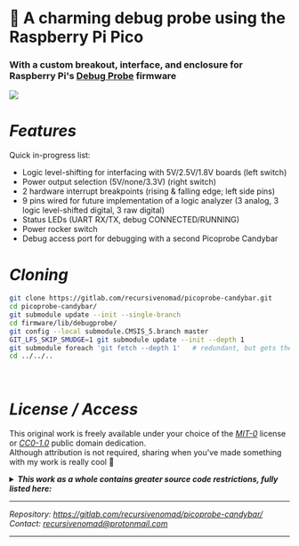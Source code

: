 🍫 **A charming debug probe using the Raspberry Pi Pico**
=========================================================

### With a custom breakout, interface, and enclosure for Raspberry Pi's [Debug Probe][URL-Debug-Probe] firmware


[![](../../../gitlab-redirect/raw/main/redirect.png)][URL-Repository]






***Features***
==============

Quick in-progress list:
- Logic level-shifting for interfacing with 5V/2.5V/1.8V boards (left switch)
- Power output selection (5V/none/3.3V) (right switch)
- 2 hardware interrupt breakpoints (rising & falling edge; left side pins)
- 9 pins wired for future implementation of a logic analyzer (3 analog, 3 logic level-shifted digital, 3 raw digital)
- Status LEDs (UART RX/TX, debug CONNECTED/RUNNING)
- Power rocker switch
- Debug access port for debugging with a second Picoprobe Candybar






***Cloning***
=============

```bash
git clone https://gitlab.com/recursivenomad/picoprobe-candybar.git
cd picoprobe-candybar/
git submodule update --init --single-branch
cd firmware/lib/debugprobe/
git config --local submodule.CMSIS_5.branch master
GIT_LFS_SKIP_SMUDGE=1 git submodule update --init --depth 1
git submodule foreach 'git fetch --depth 1'   # redundant, but gets the checked-out tag
cd ../../..
```

&nbsp;






***License / Access***
======================

This original work is freely available under your choice of the [*MIT-0*](./LICENSE.txt) license or [*CC0-1.0*][URL-CC0] public domain dedication.  
Although attribution is not required, sharing when you've made something with my work is really cool 💖

<details> <summary> <b><i>This work as a whole contains greater source code restrictions, fully listed here:</i></b> </summary>

  > Importing the [Debug Probe](https://github.com/raspberrypi/debugprobe/tree/debugprobe-v2.0.1/) submodule from Raspberry Pi introduces the following restrictions:  
  > *Linked to in [`./firmware/lib/`](./firmware/lib/)*
  >   - [*MIT License*][URL-MIT]
  >   - [*3-Clause BSD License*][URL-BSD-3-Clause]
  >   - [*Apache License, Version 2.0*][URL-Apache-2.0]
  >   - Be aware Raspberry Pi distributes 3 **unlicensed files** (ie. "all rights reserved") in that submodule:
  >     - [`debugprobe/CMakeLists.txt`](https://github.com/raspberrypi/debugprobe/blob/debugprobe-v2.0.1/CMakeLists.txt)
  >     - [`debugprobe/src/probe_config.c`](https://github.com/raspberrypi/debugprobe/blob/debugprobe-v2.0.1/src/probe_config.c)
  >     - [`debugprobe/src/probe_oen.pio`](https://github.com/raspberrypi/debugprobe/blob/debugprobe-v2.0.1/src/probe_oen.pio)
  >
  > No unlicensed files are used in the build process of Picoprobe Candybar.
  >
  > Binaries are built using the [Pico SDK][URL-Pico-SDK] and [Arm GNU Toolchain][URL-ARM-Toolchain], and will add the following notices for distribution:
  >   - [*GCC Runtime Library Exception*][URL-GCC-Exception]
  >   - [*SunPro License*][URL-SunPro]
  >   - [*OAR License*][URL-OAR]
  >   - [*BSD 4.3 TAHOE License*][URL-BSD-4.3TAHOE]
  >   - [*Martin Birgmeier License*][URL-Martin-Birgmeier]

</details>

----------------------

*Repository: <https://gitlab.com/recursivenomad/picoprobe-candybar/>*  
*Contact: <recursivenomad@protonmail.com>*

----------------------






[URL-MIT-0]: <https://opensource.org/license/mit-0/>
[URL-CC0]: <https://creativecommons.org/publicdomain/zero/1.0/>

[URL-MIT]: <https://opensource.org/license/mit>
[URL-BSD-3-Clause]: <https://opensource.org/license/bsd-3-clause>
[URL-Apache-2.0]: <https://opensource.org/license/apache-2-0>

[URL-GCC-Exception]: <https://www.gnu.org/licenses/gcc-exception-3.0.en.html>
[URL-SunPro]: <https://spdx.org/licenses/SunPro.html>
[URL-OAR]: <https://spdx.org/licenses/OAR.html>
[URL-BSD-4.3TAHOE]: <https://spdx.org/licenses/BSD-4.3TAHOE.html>
[URL-Martin-Birgmeier]: <https://spdx.org/licenses/Martin-Birgmeier.html>


[URL-Repository]: <https://gitlab.com/recursivenomad/picoprobe-candybar/>

[URL-ARM-Toolchain]: <https://developer.arm.com/Tools%20and%20Software/GNU%20Toolchain>
[URL-Debug-Probe]: <https://github.com/raspberrypi/debugprobe/>
[URL-Pico-SDK]: <https://github.com/raspberrypi/pico-sdk>
